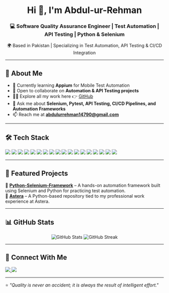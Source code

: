 <!-- Header -->
<h1 align="center">Hi 👋, I'm Abdul-ur-Rehman</h1>
<h3 align="center">💻 Software Quality Assurance Engineer | Test Automation | API Testing | Python & Selenium</h3>
<p align="center">🌍 Based in Pakistan | Specializing in Test Automation, API Testing & CI/CD Integration</p>

---

## 🚀 About Me
- 🌱 Currently learning **Appium** for Mobile Test Automation  
- 👯 Open to collaborate on **Automation & API Testing projects**  
- 👨‍💻 Explore all my work here 👉 [GitHub](https://github.com/Abdul-ur-Rehman)  
- 💬 Ask me about **Selenium, Pytest, API Testing, CI/CD Pipelines, and Automation Frameworks**  
- 📫 Reach me at **abdulurrehman14790@gmail.com**  

---

## 🛠️ Tech Stack
<p align="left">
  <!-- Languages -->
  <img src="https://img.shields.io/badge/Python-3776AB?style=for-the-badge&logo=python&logoColor=white"/> 
  <img src="https://img.shields.io/badge/SQL-025E8C?style=for-the-badge&logo=postgresql&logoColor=white"/> 
  <img src="https://img.shields.io/badge/Bash-121011?style=for-the-badge&logo=gnu-bash&logoColor=white"/> 
  
  <!-- Testing -->
  <img src="https://img.shields.io/badge/Selenium-43B02A?style=for-the-badge&logo=selenium&logoColor=white"/> 
  <img src="https://img.shields.io/badge/Pytest-0A9EDC?style=for-the-badge&logo=pytest&logoColor=white"/> 
  <img src="https://img.shields.io/badge/Postman-FF6C37?style=for-the-badge&logo=postman&logoColor=white"/> 
  <img src="https://img.shields.io/badge/API%20Testing-009688?style=for-the-badge&logo=swagger&logoColor=white"/> 
  <img src="https://img.shields.io/badge/API%20Automation-005571?style=for-the-badge&logo=fastapi&logoColor=white"/> 
  <img src="https://img.shields.io/badge/Appium-63D7F6?style=for-the-badge&logo=appium&logoColor=white"/> 
  
  <!-- Databases -->
  <img src="https://img.shields.io/badge/MySQL-005C84?style=for-the-badge&logo=mysql&logoColor=white"/> 
  <img src="https://img.shields.io/badge/MongoDB-4EA94B?style=for-the-badge&logo=mongodb&logoColor=white"/> 
  <img src="https://img.shields.io/badge/MSSQL-CC2927?style=for-the-badge&logo=microsoftsqlserver&logoColor=white"/> 
  <img src="https://img.shields.io/badge/Oracle-F80000?style=for-the-badge&logo=oracle&logoColor=white"/> 
  
   <!-- Tools -->
  <img src="https://img.shields.io/badge/Git-F05032?style=for-the-badge&logo=git&logoColor=white"/> 
  <img src="https://img.shields.io/badge/GitHub-181717?style=for-the-badge&logo=github&logoColor=white"/> 
  <img src="https://img.shields.io/badge/Jenkins-D24939?style=for-the-badge&logo=jenkins&logoColor=white"/> 
  <img src="https://img.shields.io/badge/Jira-0052CC?style=for-the-badge&logo=jira&logoColor=white"/> 
  <img src="https://img.shields.io/badge/Azure%20DevOps-0078D7?style=for-the-badge&logo=azuredevops&logoColor=white"/> 

</p>

---

## 📂 Featured Projects
🔹 **[Python-Selenium-Framework](https://github.com/Abdul-ur-Rehman/Python-Selenium-Framework)** – A hands-on automation framework built using Selenium and Python for practicing test automation.  
🔹 **[Astera](https://github.com/Abdul-ur-Rehman/Astera)** – A Python-based repository tied to my professional work experience at Astera.  

---

## 📊 GitHub Stats
<p align="center">
  <img src="https://github-readme-stats.vercel.app/api?username=Abdul-ur-Rehman&show_icons=true&theme=tokyonight" alt="GitHub Stats"/>
  <img src="https://github-readme-streak-stats.herokuapp.com/?user=Abdul-ur-Rehman&theme=tokyonight" alt="GitHub Streak"/>
</p>

---

## 🤝 Connect With Me
<p align="left">
  <a href="https://www.linkedin.com/in/abdul-rehman-chattha/" target="_blank">
    <img src="https://img.shields.io/badge/LinkedIn-0A66C2?style=for-the-badge&logo=linkedin&logoColor=white"/>
  </a>
  <a href="mailto:abdulurrehman14790@gmail.com">
    <img src="https://img.shields.io/badge/Gmail-D14836?style=for-the-badge&logo=gmail&logoColor=white"/>
  </a>
</p>

---

⭐ *"Quality is never an accident; it is always the result of intelligent effort."*
